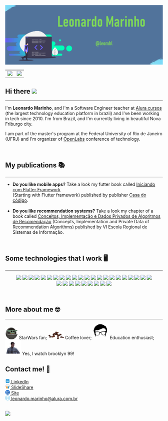 <!-- Veio zoiar meu código né? Danadenho(a)! -->

<img src="./images/background.png">
<center>
    <table>
        <tr>
            <td>
                <img src="https://github-readme-stats.vercel.app/api/top-langs/?username=leomhl&hide=html&layout=compact&theme=buefy" />
            </td>
            <td>
                <img src="https://github-readme-stats.vercel.app/api?username=leomhl&theme=buefy"/>
            </td>
        </tr>   
    </table>
</center>

<h2>
    Hi there 
    <img src="https://raw.githubusercontent.com/iampavangandhi/iampavangandhi/master/gifs/Hi.gif" width="30px">
</h2>
<hr>

I'm <b>Leonardo Marinho</b>, and I'm a Software Engineer teacher at <a href="https://www.alura.com.br/" target="_blank">Alura cursos</a> (the largest technology education platform in brazil) and I've been working in tech since 2010. I'm from Brazil, and I'm currently living in beautiful Nova Friburgo city.

I am part of the master's program at the Federal University of Rio de Janeiro (UFRJ) and I'm organizer of <a href="https://www.instagram.com/openlabsoficial/" target="_blank">OpenLabs</a> conference of technology.

<br>

<h2>My publications 📚</h2>
<hr>

<ul>
    <li>
        <b>Do you like mobile apps?</b> Take a look my futter book called <a href="https://www.casadocodigo.com.br/products/livro-flutter" target="_blank">Iniciando com Flutter Framework</a> <br>(Starting with Flutter framework) published by publisher <a href="https://www.casadocodigo.com.br/" target="_blank">Casa do código</a>.
    </li>
    <br>
    <li>
        <b>Do you like recommendation systems?</b> Take a look my chapter of a book called <a href="https://www.researchgate.net/publication/340068617_Conceitos_Implementacao_e_Dados_Privados_de_Algoritmos_de_Recomendacao" target="_blank">Conceitos, Implementação e Dados Privados de Algoritmos de Recomendação</a> (Concepts, Implementation and Private Data of Recommendation Algorithms) published by VI Escola Regional de Sistemas de Informação.
    </li>
</ul>

<br>

<h2>Some technologies that I work 🖥️</h2>
<hr>

<p align="center">
<img src="https://img.shields.io/badge/-flutter-blue?style=flat-square&logo=flutter">
<img src="https://img.shields.io/badge/-dart-blue?style=flat-square&logo=dart">
<img src="https://img.shields.io/badge/-Ionic-3880FF?style=flat-square&logo=ionic&logoColor=white">
<img src="https://img.shields.io/badge/-phonegap-3880FF?style=flat-square&logo=phonegap&logoColor=white">
<img src="https://img.shields.io/badge/-JavaScript-black?style=flat-square&logo=javascript">
<img src="https://img.shields.io/badge/-Nodejs-339933?style=flat-square&logo=Node.js&logoColor=white">
<img src="https://img.shields.io/badge/-HTML5-E34F26?style=flat-square&logo=html5&logoColor=white">
<img src="https://img.shields.io/badge/-CSS3-1572B6?style=flat-square&logo=css3">
<img src="https://img.shields.io/badge/-Sass-CC6699?style=flat-square&logo=sass&logoColor=white">
<img src="https://img.shields.io/badge/-Bootstrap-563D7C?style=flat-square&logo=bootstrap">
<img src="https://img.shields.io/badge/-TypeScript-black?style=flat-square&logo=typescript">
<img src="https://img.shields.io/badge/-Angular-DD0031?style=flat-square&logo=angular">
<img src="https://img.shields.io/badge/-MongoDB-black?style=flat-square&logo=mongodb">
<img src="https://img.shields.io/badge/-MySQL-4479A1?style=flat-square&logo=mysql&logoColor=white">
<img src="https://img.shields.io/badge/Firebase-FFCA28?style=flat-square&logo=firebase&logoColor=white">
<img src="https://img.shields.io/badge/-Git-black?style=flat-square&logo=git">
<img src="https://img.shields.io/badge/-GitHub-181717?style=flat-square&logo=github">
<img src="https://img.shields.io/badge/-BitBucket-darkblue?style=flat-square&logo=bitbucket">
<img src="https://img.shields.io/badge/-JIRA-0052CC?style=flat-square&logo=jira">
<img src="https://img.shields.io/badge/-IntelliJ%20IDEA-black?style=flat-square&logo=intellij-idea&logoColor=white">
<img src="https://img.shields.io/badge/-Sublime%20Text-49505A?style=flat-square&logo=sublime-text&logoColor=white">
<img src="https://img.shields.io/badge/-VSCode-007ACC?style=flat-square&logo=visual-studio-code&logoColor=white">

<br>
<img src="https://img.shields.io/badge/python%20-%2314354C.svg?&style=flat-square&logo=python&logoColor=white"/>
<img src="https://img.shields.io/badge/-Laravel-E34F26?style=flat-square&logo=Laravel&logoColor=white">
<img src="https://img.shields.io/badge/PHP%20-%23316192.svg?&style=flat-square&logo=PHP&logoColor=white"/>
<img src="https://img.shields.io/badge/-Lumen-E34F26?style=flat-square&logo=Lumen&logoColor=white">
<img src="https://img.shields.io/badge/C%20-%2314354C.svg?&style=flat-square&logo=C&logoColor=white"/>
<img src="https://img.shields.io/badge/github%20-%23121011.svg?&style=flat-square&logo=github&logoColor=white"/>
<img src="https://img.shields.io/badge/git%20-%23F05033.svg?&style=flat-square&logo=git&logoColor=white"/>
<img src ="https://img.shields.io/badge/mysql-%23316192.svg?&style=flat-square&logo=mysql&logoColor=white"/>
<img src="https://img.shields.io/badge/jquery%20-%230769AD.svg?&style=flat-square&logo=jquery&logoColor=white"/>
</p>

<br>
<h2>More about me 🤓</h2>
<hr>

<img src="./images/baby-yoda.gif" width="40">
StarWars fan;

<img src="./images/coffee.png" width="50">
Coffee lover;

<img src="./images/nerd.png" width="50">
Education enthusiast;

<img src="./images/peralta.jpg" width="50">
Yes, I watch brooklyn 99!

<br>

<h2>Contact me! 💬</h2>
<a href="https://www.linkedin.com/in/leomhl"  target="_blank">
    <img src="./images/linkedin.png" width="15">
    LinkedIn
</a> 
<br>
<a href="https://pt.slideshare.net/leomhl/presentations"  target="_blank">
    <img src="./images/slideshare.png" width="15"></img>
    SlideShare
</a>
<br>
<a href="http://leomarinho.com.br/"  target="_blank">
    <img src="./images/site.png" width="15"></img>
    Site
</a>
<br>
<a href="mailto:leonardo.marinho@alura.com.br"  target="_blank">
    <img src="./images/email.png" width="15"></img>
    leonardo.marinho@alura.com.br
</a>
<br><br>

![](https://komarev.com/ghpvc/?username=leomhl&color=blue&style=flat)